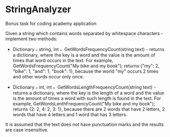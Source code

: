 # StringAnalyzer
Bonus task for coding academy application


Given a string which contains words separated by whitespace characters - implement two methods:

- Dictionary﹤string, int﹥ GetWordsFrequencyCount(string text) - returns a dictionary, where the key is a word and the value is the amount of times that word occurs in the text.
For example, GetWordsFrequencyCount("My bike and my book"); returns {"my": 2, "bike": 1, "and": 1, "book": 1}, because the world "my" occurs 2 times and other words occur only once.

- Dictionary﹤int, int﹥ GetWordsLengthFrequencyCount(string text) - returns a dictionary, where the key is the length of a word and the value is the amount of times a word with such length is found in the text.
For example, GetWordsLenthFrequencyCount("My bike and my book"); returns {2: 2, 4: 2, 3: 1}, because there are 2 words that have 2 letters, 2 words that have 4 letters and 1 word that has 3 letters.

It is assumed that the text does not have punctuation marks and the results are case insensitive.